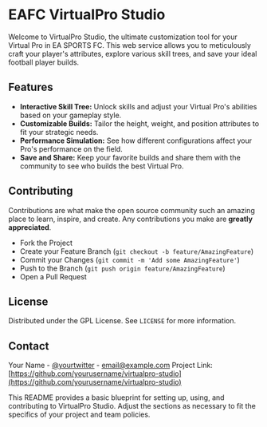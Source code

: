 **EAFC VirtualPro Studio**
=======================

Welcome to VirtualPro Studio, the ultimate customization tool for your Virtual Pro in EA SPORTS FC. This web service allows you to meticulously craft your player's attributes, explore various skill trees, and save your ideal football player builds.

**Features**
-----------------------

- **Interactive Skill Tree:** Unlock skills and adjust your Virtual Pro's abilities based on your gameplay style.
- **Customizable Builds:** Tailor the height, weight, and position attributes to fit your strategic needs.
- **Performance Simulation:** See how different configurations affect your Pro's performance on the field.
- **Save and Share:** Keep your favorite builds and share them with the community to see who builds the best Virtual Pro.

**Contributing**
-----------------------
Contributions are what make the open source community such an amazing place to learn, inspire, and create. Any contributions you make are **greatly appreciated**.

- Fork the Project
- Create your Feature Branch (`git checkout -b feature/AmazingFeature`)
- Commit your Changes (`git commit -m 'Add some AmazingFeature'`)
- Push to the Branch (`git push origin feature/AmazingFeature`)
- Open a Pull Request

**License**
-----------------------
Distributed under the GPL License. See `LICENSE` for more information.

**Contact**
-----------------------
Your Name - [@yourtwitter](https://twitter.com/yourtwitter) - email@example.com
Project Link: [https://github.com/yourusername/virtualpro-studio](https://github.com/yourusername/virtualpro-studio)

This README provides a basic blueprint for setting up, using, and contributing to VirtualPro Studio. Adjust the sections as necessary to fit the specifics of your project and team policies.
